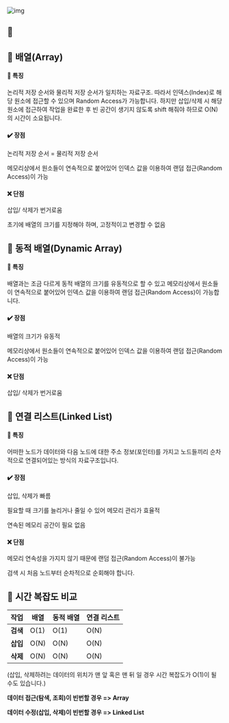 ![img](https://blog.kakaocdn.net/dn/kSo0i/btriGjO8MrW/i26M9ZNy1LehH6WLyJVkXK/img.png)



## **🚀**

 

## **📌 배열(Array)**

#### **🔎 특징**

논리적 저장 순서와 물리적 저장 순서가 일치하는 자료구조. 따라서 인덱스(Index)로 해당 원소에 접근할 수 있으며 Random Access가 가능합니다. 하지만 삽입/삭제 시 해당 원소에 접근하여 작업을 완료한 후 빈 공간이 생기지 않도록 shift 해줘야 하므로 O(N)의 시간이 소요됩니다.

#### **✔️ 장점**

논리적 저장 순서 = 물리적 저장 순서

메모리상에서 원소들이 연속적으로 붙어있어 인덱스 값을 이용하여 랜덤 접근(Random Access)이 가능

#### **❌ 단점**

삽입/ 삭제가 번거로움

초기에 배열의 크기를 지정해야 하며, 고정적이고 변경할 수 없음

 

## **📌 동적 배열(Dynamic Array)**

#### **🔎 특징**

배열과는 조금 다르게 동적 배열의 크기를 유동적으로 할 수 있고 메모리상에서 원소들이 연속적으로 붙어있어 인덱스 값을 이용하여 랜덤 접근(Random Access)이 가능합니다.

#### **✔️ 장점**

배열의 크기가 유동적

메모리상에서 원소들이 연속적으로 붙어있어 인덱스 값을 이용하여 랜덤 접근(Random Access)이 가능

#### **❌ 단점**

삽입/ 삭제가 번거로움

 

## **📌 연결 리스트(Linked List)**

#### **🔎 특징**

어떠한 노드가 데이터와 다음 노드에 대한 주소 정보(포인터)를 가지고 노드들끼리 순차적으로 연결되어있는 방식의 자료구조입니다.

#### **✔️ 장점**

삽입, 삭제가 빠름

필요할 때 크기를 늘리거나 줄일 수 있어 메모리 관리가 효율적

연속된 메모리 공간이 필요 없음

#### **❌ 단점**

메모리 연속성을 가지지 않기 때문에 랜덤 접근(Random Access)이 불가능

검색 시 처음 노드부터 순차적으로 순회해야 합니다.

 

## **👀 시간 복잡도 비교**

| **작업** | **배열** | **동적 배열** | **연결 리스트** |
| -------- | -------- | ------------- | --------------- |
| **검색** | O(1)     | O(1)          | O(N)            |
| **삽입** | O(N)     | O(N)          | O(N)            |
| **삭제** | O(N)     | O(N)          | O(N)            |

(삽입, 삭제하려는 데이터의 위치가 맨 앞 혹은 맨 뒤 일 경우 시간 복잡도가 O(1)이 될 수도 있습니다.)

 

**데이터 접근(탐색, 조회)이 빈번할 경우 => Array**

**데이터 수정(삽입, 삭제)이 빈번할 경우 => Linked List**